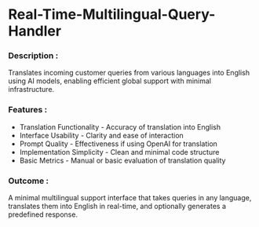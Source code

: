 # Real-Time-Multilingual-Query-Handler
### Description :
Translates incoming customer queries from various languages into English using AI models, enabling efficient global support with minimal infrastructure.

### Features : 
 - Translation Functionality - Accuracy of translation into English <br>
 - Interface Usability - Clarity and ease of interaction <br>
 - Prompt Quality - Effectiveness if using OpenAI for translation <br>
 - Implementation Simplicity - Clean and minimal code structure <br>
 - Basic Metrics - Manual or basic evaluation of translation quality <br>

### Outcome :
A minimal multilingual support interface that takes queries in any language, translates them into English in real-time, and optionally generates a predefined response.

